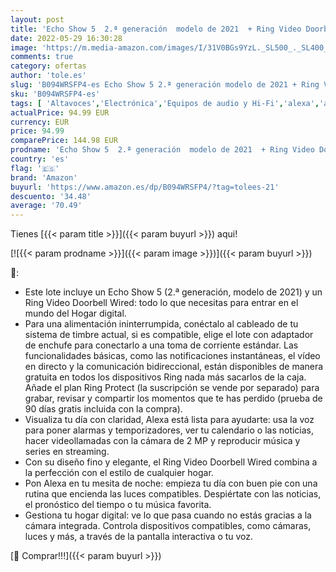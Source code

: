 ```yaml
---
layout: post
title: 'Echo Show 5  2.ª generación  modelo de 2021  + Ring Video Doorbell Wired de Amazon  compatible con Alexa  Antracita'
date: 2022-05-29 16:30:28
image: 'https://m.media-amazon.com/images/I/31V0BGs9YzL._SL500_._SL400_.jpg'
comments: true
category: ofertas
author: 'tole.es'
slug: 'B094WRSFP4-es Echo Show 5 2.ª generación modelo de 2021 + Ring Video...'
sku: 'B094WRSFP4-es'
tags: [ 'Altavoces','Electrónica','Equipos de audio y Hi-Fi','alexa','amazon','🇪🇸', ]
actualPrice: 94.99 EUR
currency: EUR
price: 94.99
comparePrice: 144.98 EUR
prodname: 'Echo Show 5  2.ª generación  modelo de 2021  + Ring Video Doorbell Wired de Amazon  compatible con Alexa  Antracita'
country: 'es'
flag: '🇪🇸'
brand: 'Amazon'
buyurl: 'https://www.amazon.es/dp/B094WRSFP4/?tag=tolees-21'
descuento: '34.48'
average: '70.49'
---
```


Tienes [{{< param title >}}]({{< param buyurl >}}) aqui!

[![{{< param prodname >}}]({{< param image >}})]({{< param buyurl >}})

🔎:

- Este lote incluye un Echo Show 5 (2.ª generación, modelo de 2021) y un Ring Video Doorbell Wired: todo lo que necesitas para entrar en el mundo del Hogar digital.
- Para una alimentación ininterrumpida, conéctalo al cableado de tu sistema de timbre actual, si es compatible, elige el lote con adaptador de enchufe para conectarlo a una toma de corriente estándar. Las funcionalidades básicas, como las notificaciones instantáneas, el vídeo en directo y la comunicación bidireccional, están disponibles de manera gratuita en todos los dispositivos Ring nada más sacarlos de la caja. Añade el plan Ring Protect (la suscripción se vende por separado) para grabar, revisar y compartir los momentos que te has perdido (prueba de 90 días gratis incluida con la compra).
- Visualiza tu día con claridad, Alexa está lista para ayudarte: usa la voz para poner alarmas y temporizadores, ver tu calendario o las noticias, hacer videollamadas con la cámara de 2 MP y reproducir música y series en streaming.
- Con su diseño fino y elegante, el Ring Video Doorbell Wired combina a la perfección con el estilo de cualquier hogar.
- Pon Alexa en tu mesita de noche: empieza tu día con buen pie con una rutina que encienda las luces compatibles. Despiértate con las noticias, el pronóstico del tiempo o tu música favorita.
- Gestiona tu hogar digital: ve lo que pasa cuando no estás gracias a la cámara integrada. Controla dispositivos compatibles, como cámaras, luces y más, a través de la pantalla interactiva o tu voz.

[🛒 Comprar!!!]({{< param buyurl >}})
